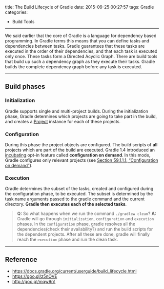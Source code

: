 title: The Build Lifecycle of Gradle
date: 2015-09-25 00:27:57
tags: Gradle
categories:
- Build Tools

---

We said earlier that the core of Gradle is a language for dependency based programming. In Gradle terms this means that you can define tasks and dependencies between tasks. Gradle guarantees that these tasks are executed in the order of their dependencies, and that each task is executed only once. These tasks form a Directed Acyclic Graph. There are build tools that build up such a dependency graph as they execute their tasks. Gradle builds the complete dependency graph before any task is executed.
<!-- more -->

----------


## Build phases
### Initialization
Gradle supports single and multi-project builds. During the initialization phase, Gradle determines which projects are going to take part in the build, and creates a [Project](https://docs.gradle.org/current/dsl/org.gradle.api.Project.html) instance for each of these projects.

### Configuration
During this phase the project objects are configured. The build scripts of **all** projects which are part of the build are executed. Gradle 1.4 introduced an [incubating](https://docs.gradle.org/current/userguide/feature_lifecycle.html) opt-in feature called **configuration on demand**. In this mode, Gradle configures only relevant projects (see [Section 59.1.1.1, “Configuration on demand”](https://docs.gradle.org/current/userguide/multi_project_builds.html#sec:configuration_on_demand)).

### Execution
Gradle determines the subset of the tasks, created and configured during the configuration phase, to be executed. The subset is determined by the task name arguments passed to the gradle command and the current directory. **Gradle then executes each of the selected tasks**.

> **Q:** So what happens when we run the command `./gradlew clean`?
> **A:**  Gradle will go through `initialization`, `configuration`  and `execution` phases. In  the `configuration` phase, gradle resolves all the  dependencies(check their availability?) and run the build scripts for the dependent projects. After all these are done, gradle will finally  reach the `execution` phase and run the clean task.


----------


## Reference
- https://docs.gradle.org/current/userguide/build_lifecycle.html
- https://goo.gl/z5nOVE
- http://goo.gl/mqw9n1